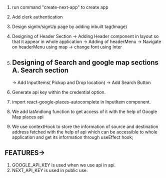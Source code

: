 1. run command "create-next-app" to create app
2. Add clerk authentication
3. Design signIn/signUp page by adding inbuilt tag(Image)
4. Designing of Header Section
   -> Adding Header component in layout so that it appear in whole application
   -> Adding of headerMenu
   -> Navigate on headerMenu using map 
   -> change font using Inter

5.  Designing of Search and google map sections
    A. Search section
       ----------------------------
       ->  Add InputItems( Pickup and Drop location)
       ->  Add Search Button
6. Generate api key within the credential option.
7. import react-google-places-autocomplete in InputItem component.
8. We add latAndlong function to get access of it with the help of Google Map places api
9. We use contextHook to store the information of source and destination address fetched with the help of api which can be accessible to whole application and get its information through useEffect hook; 



FEATURES->
--------------------------
1. GOOGLE_API_KEY is used when we use api in api.
2. NEXT_API_KEY is used in public use. 